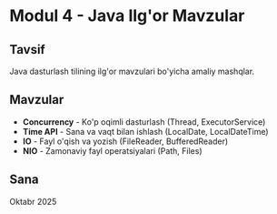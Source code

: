 # Modul 4 - Java Ilg'or Mavzular

## Tavsif
Java dasturlash tilining ilg'or mavzulari bo'yicha amaliy mashqlar.

## Mavzular
- **Concurrency** - Ko'p oqimli dasturlash (Thread, ExecutorService)
- **Time API** - Sana va vaqt bilan ishlash (LocalDate, LocalDateTime)
- **IO** - Fayl o'qish va yozish (FileReader, BufferedReader)
- **NIO** - Zamonaviy fayl operatsiyalari (Path, Files)


## Sana
Oktabr 2025
